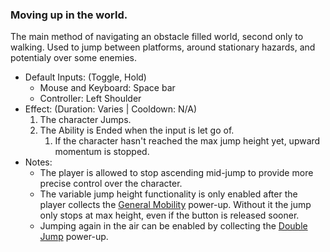 ### Moving up in the world.

The main method of navigating an obstacle filled world, second only to walking. Used to jump between platforms, around stationary hazards, and potentialy over some enemies.

- Default Inputs: (Toggle, Hold)
    - Mouse and Keyboard: Space bar
    - Controller: Left Shoulder
- Effect: (Duration: Varies | Cooldown: N/A)
    1.  The character Jumps.
    2.  The Ability is Ended when the input is let go of.
        1.  If the character hasn't reached the max jump height yet, upward momentum is stopped.
- Notes:
    - The player is allowed to stop ascending mid-jump to provide more precise control over the character.
    - The variable jump height functionality is only enabled after the player collects the [General Mobility](../Power-ups/General%20Mobility.md) power-up. Without it the jump only stops at max height, even if the button is released sooner.
    - Jumping again in the air can be enabled by collecting the [Double Jump](../Power-ups/Double%20Jump.md) power-up.
